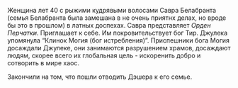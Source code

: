 Женщина лет 40 с рыжими кудрявыми волосами Савра Белабранта (семья Белабранта была замешана в не очень приятнх делах, но вроде бы это в прошлом) в латных доспехах. Савра представляет _Орден Перчатки_. Приглашает к себе. Им покровительствует бог Тир. Джулека упомянула “Клинок Могия (бог истребления)”. Приспешники бога Могия досаждали Джулеке, они занимаются разрушением храмов, досаждают людям, скорее всего их глобальная цель - искоренить добро и сотворить в мире хаос.

Закончили на том, что пошли отводить Дэшера к его семье.